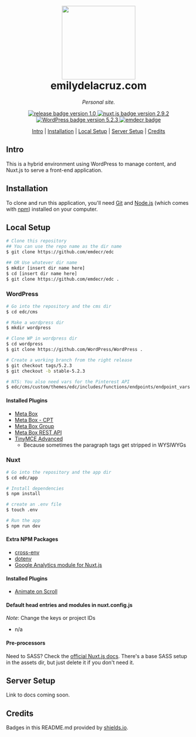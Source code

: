 
<h1 align="center">
    <br>
    <a href="https://emilydelacruz.com"><img src="" alt="" width="200"></a>
    <br>
    emilydelacruz.com
</h1>

<p align="center"><em>Personal site.</em></p>

<p align="center">
    <a href="https://github.com/emdecr/edc/releases">
        <img src="https://img.shields.io/badge/release-v1.0-blue.svg" alt="release badge version 1.0">
    </a>
    <a href="https://github.com/nuxt/nuxt.js">
        <img src="https://img.shields.io/badge/nuxt.js-2.9.2-blue.svg" alt="nuxt.js badge version 2.9.2">
    </a>
    <a href="https://github.com/WordPress/WordPress">
        <img src="https://img.shields.io/badge/WP-5.2.3-blue.svg" alt="WordPress badge version 5.2.3">
    </a>
    <a href="https://emilydelacruz.com">
        <img src="https://img.shields.io/badge/%3C%2F%3E%20with%20%E2%99%A5%EF%B8%8E%20by-emdecr-red.svg" alt="emdecr badge">
    </a>
    
</p>

<p align="center">
    <a href="#intro">Intro</a> |
    <a href="#installation">Installation</a> |
    <a href="#local-setup">Local Setup</a> |
    <a href="#server-setup">Server Setup</a> |
    <a href="#credits">Credits</a> 
</p>

## Intro

This is a hybrid environment using WordPress to manage content, and Nuxt.js to serve a front-end application.

## Installation

To clone and run this application, you'll need [Git](https://git-scm.com) and [Node.js](https://nodejs.org/en/download/) (which comes with [npm](http://npmjs.com)) installed on your computer. 

## Local Setup

```bash
# Clone this repository
## You can use the repo name as the dir name
$ git clone https://github.com/emdecr/edc

## OR Use whatever dir name
$ mkdir [insert dir name here]
$ cd [insert dir name here]
$ git clone https://github.com/emdecr/edc .
```

### WordPress

```bash
# Go into the repository and the cms dir
$ cd edc/cms

# Make a wordpress dir
$ mkdir wordpress

# Clone WP in wordpress dir
$ cd wordpress
$ git clone https://github.com/WordPress/WordPress .

# Create a working branch from the right release
$ git checkout tags/5.2.3
$ git checkout -b stable-5.2.3

# NTS: You also need vars for the Pinterest API
$ edc/cms/custom/themes/edc/includes/functions/endpoints/endpoint_vars.php
```

#### Installed Plugins

* [Meta Box](https://en-ca.wordpress.org/plugins/meta-box/)
* [Meta Box - CPT](https://metabox.io/plugins/custom-post-type/)
* [Meta Box Group](https://metabox.io/plugins/meta-box-group/)
* [Meta Box REST API](https://metabox.io/plugins/mb-rest-api/)
* [TinyMCE Advanced](https://en-ca.wordpress.org/plugins/tinymce-advanced/)
    * Because sometimes the paragraph tags get stripped in WYSIWYGs

### Nuxt

```bash
# Go into the repository and the app dir
$ cd edc/app

# Install dependencies
$ npm install

# create an .env file
$ touch .env

# Run the app
$ npm run dev
```

#### Extra NPM Packages

* [cross-env](https://www.npmjs.com/package/cross-env)
* [dotenv](https://www.npmjs.com/package/dotenv)
* [Google Analytics module for Nuxt.js](https://nuxtjs.org/faq/google-analytics/)

#### Installed Plugins

* [Animate on Scroll](https://github.com/michalsnik/aos/tree/v2)

#### Default head entries and modules in nuxt.config.js

*Note*: Change the keys or project IDs

* n/a

#### Pre-processors

Need to SASS? Check the [official Nuxt.js docs](https://nuxtjs.org/faq/pre-processors/). There's a base SASS setup in the assets dir, but just delete it if you don't need it.

## Server Setup

Link to docs coming soon.

## Credits

Badges in this README.md provided by [shields.io](https://shields.io/#your-badge).